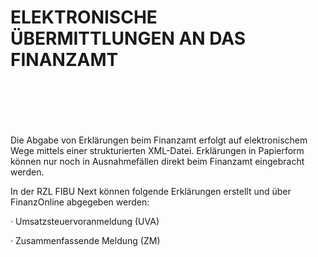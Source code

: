 # ELEKTRONISCHE ÜBERMITTLUNGEN AN DAS FINANZAMT

## &nbsp;

&nbsp;

Die Abgabe von Erklärungen beim Finanzamt erfolgt auf elektronischem Wege mittels einer strukturierten XML-Datei. Erklärungen in Papierform können nur noch in Ausnahmefällen direkt beim Finanzamt eingebracht werden.&nbsp;

In der RZL FIBU Next können folgende Erklärungen erstellt und über FinanzOnline abgegeben werden:

· Umsatzsteuervoranmeldung (UVA)

· Zusammenfassende Meldung (ZM)

